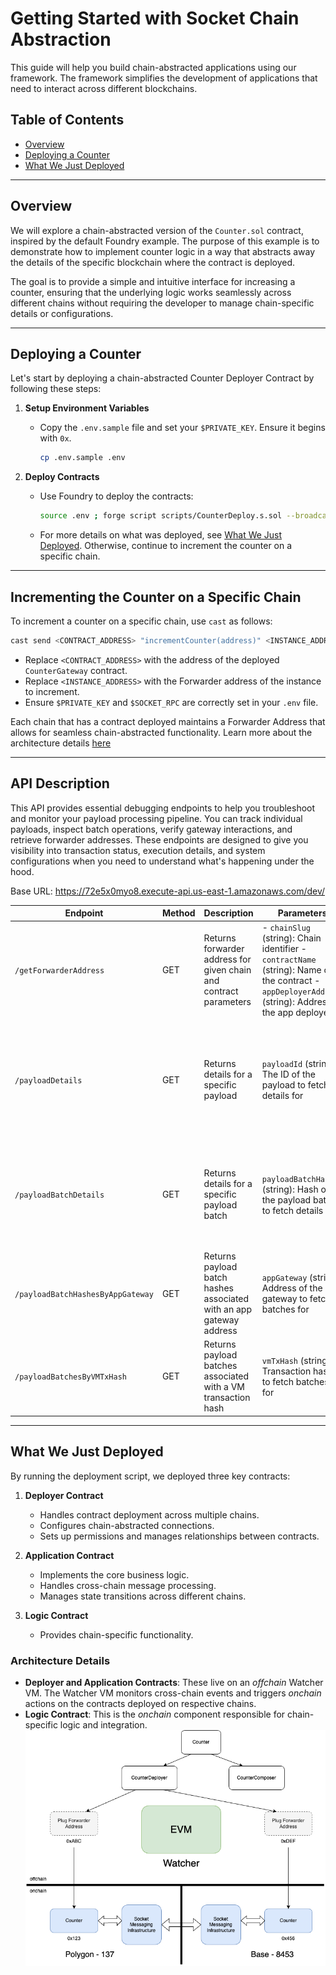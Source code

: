 # Getting Started with Socket Chain Abstraction

This guide will help you build chain-abstracted applications using our framework. The framework simplifies the development of applications that need to interact across different blockchains.

## Table of Contents

- [Overview](#overview)
- [Deploying a Counter](#deploying-a-counter)
- [What We Just Deployed](#what-we-just-deployed)

---

## Overview

We will explore a chain-abstracted version of the `Counter.sol` contract, inspired by the default Foundry example. The purpose of this example is to demonstrate how to implement counter logic in a way that abstracts away the details of the specific blockchain where the contract is deployed.

The goal is to provide a simple and intuitive interface for increasing a counter, ensuring that the underlying logic works seamlessly across different chains without requiring the developer to manage chain-specific details or configurations.

---

## Deploying a Counter

Let's start by deploying a chain-abstracted Counter Deployer Contract by following these steps:

1. **Setup Environment Variables**
   - Copy the `.env.sample` file and set your `$PRIVATE_KEY`. Ensure it begins with `0x`.
     ```bash
     cp .env.sample .env
     ```

2. **Deploy Contracts**
   - Use Foundry to deploy the contracts:
     ```bash
     source .env ; forge script scripts/CounterDeploy.s.sol --broadcast --rpc-url $SOCKET_RPC --verify
     ```
   - For more details on what was deployed, see [What We Just Deployed](#what-we-just-deployed). Otherwise, continue to increment the counter on a specific chain.

---

## Incrementing the Counter on a Specific Chain

To increment a counter on a specific chain, use `cast` as follows:

```bash
cast send <CONTRACT_ADDRESS> "incrementCounter(address)" <INSTANCE_ADDRESS> --private-key <PRIVATE_KEY> --rpc-url <SOCKET_RPC>
```

- Replace `<CONTRACT_ADDRESS>` with the address of the deployed `CounterGateway` contract.
- Replace `<INSTANCE_ADDRESS>` with the Forwarder address of the instance to increment.
- Ensure `$PRIVATE_KEY` and `$SOCKET_RPC` are correctly set in your `.env` file.

Each chain that has a contract deployed maintains a Forwarder Address that allows for seamless chain-abstracted functionality. Learn more about the architecture details [here](#architecture-details)

---

## API Description

This API provides essential debugging endpoints to help you troubleshoot and monitor your payload processing pipeline. You can track individual payloads, inspect batch operations, verify gateway interactions, and retrieve forwarder addresses. These endpoints are designed to give you visibility into transaction status, execution details, and system configurations when you need to understand what's happening under the hood.

Base URL: https://72e5x0myo8.execute-api.us-east-1.amazonaws.com/dev/

| **Endpoint** | **Method** | **Description** | **Parameters** | **Returns** |
|----------|---------|-------------|------------|---------|
| `/getForwarderAddress` | GET | Returns forwarder address for given chain and contract parameters | - `chainSlug` (string): Chain identifier - `contractName` (string): Name of the contract - `appDeployerAddress` (string): Address of the app deployer | Forwarder address for the specified parameters |
| `/payloadDetails` | GET | Returns details for a specific payload | `payloadId` (string): The ID of the payload to fetch details for | Object containing payload details including status, transaction hashes, and execution data |
| `/payloadBatchDetails` | GET | Returns details for a specific payload batch | `payloadBatchHash` (string): Hash of the payload batch to fetch details for | Object containing batch details including contained payloads, fees, and auction status |
| `/payloadBatchHashesByAppGateway` | GET | Returns payload batch hashes associated with an app gateway address | `appGateway` (string): Address of the app gateway to fetch batches for | Array of payload batch hashes |
| `/payloadBatchesByVMTxHash` | GET | Returns payload batches associated with a VM transaction hash | `vmTxHash` (string): Transaction hash to fetch batches for | Array of payload batch details |

---

## What We Just Deployed

By running the deployment script, we deployed three key contracts:

1. **Deployer Contract**
   - Handles contract deployment across multiple chains.
   - Configures chain-abstracted connections.
   - Sets up permissions and manages relationships between contracts.

2. **Application Contract**
   - Implements the core business logic.
   - Handles cross-chain message processing.
   - Manages state transitions across different chains.

3. **Logic Contract**
   - Provides chain-specific functionality.

### Architecture Details

- **Deployer and Application Contracts**: These live on an *offchain* Watcher VM. The Watcher VM monitors cross-chain events and triggers *onchain* actions on the contracts deployed on respective chains.
- **Logic Contract**: This is the *onchain* component responsible for chain-specific logic and integration.
![architecure diagram](images/architecture.png)

